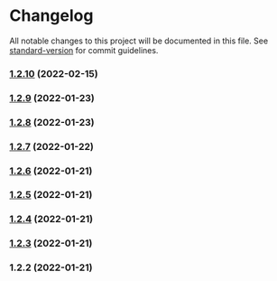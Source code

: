 # Changelog

All notable changes to this project will be documented in this file. See [standard-version](https://github.com/conventional-changelog/standard-version) for commit guidelines.

### [1.2.10](https://github.com/hacmia/simp-ddb/compare/v1.2.9...v1.2.10) (2022-02-15)

### [1.2.9](https://github.com/hacmia/simp-ddb/compare/v1.2.8...v1.2.9) (2022-01-23)

### [1.2.8](https://github.com/hacmia/simp-ddb/compare/v1.2.7...v1.2.8) (2022-01-23)

### [1.2.7](https://github.com/hacmia/simp-ddb/compare/v1.2.6...v1.2.7) (2022-01-22)

### [1.2.6](https://github.com/hacmia/simp-ddb/compare/v1.2.5...v1.2.6) (2022-01-21)

### [1.2.5](https://github.com/hacmia/simp-ddb/compare/v1.2.4...v1.2.5) (2022-01-21)

### [1.2.4](https://github.com/hacmia/simp-ddb/compare/v1.2.3...v1.2.4) (2022-01-21)

### [1.2.3](https://github.com/hacmia/simp-ddb/compare/v1.2.2...v1.2.3) (2022-01-21)

### 1.2.2 (2022-01-21)
